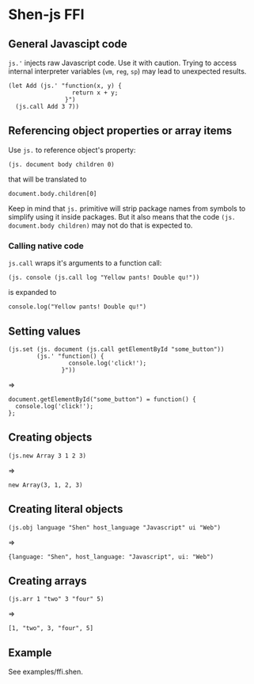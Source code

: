 # Shen-js FFI

## General Javascipt code
`js.'` injects raw Javascript code. Use it with caution. Trying to access
internal interpreter variables (`vm`, `reg`, `sp`) may lead to unexpected
results.

    (let Add (js.' "function(x, y) {
                      return x + y;
                    }")
      (js.call Add 3 7))

## Referencing object properties or array items
Use `js.` to reference object's property:

    (js. document body children 0)

that will be translated to

    document.body.children[0]

Keep in mind that `js.` primitive will strip package names from symbols to
simplify using it inside packages. But it also means that the code
`(js. document.body children)` may not do that is expected to.

### Calling native code
`js.call` wraps it's arguments to a function call:
    
    (js. console (js.call log "Yellow pants! Double qu!"))

is expanded to

    console.log("Yellow pants! Double qu!")

## Setting values

    (js.set (js. document (js.call getElementById "some_button"))
            (js.' "function() {
                     console.log('click!');
                   }"))

=>

    document.getElementById("some_button") = function() {
      console.log('click!');
    };

## Creating objects

    (js.new Array 3 1 2 3)

=>
    
    new Array(3, 1, 2, 3)

## Creating literal objects

    (js.obj language "Shen" host_language "Javascript" ui "Web")

=>

    {language: "Shen", host_language: "Javascript", ui: "Web")

## Creating arrays

    (js.arr 1 "two" 3 "four" 5)

=>
  
    [1, "two", 3, "four", 5]

## Example
See examples/ffi.shen.
